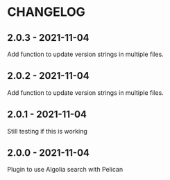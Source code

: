 CHANGELOG
=========

2.0.3 - 2021-11-04
------------------

Add function to update version strings in multiple files.

2.0.2 - 2021-11-04
------------------

Add function to update version strings in multiple files.

2.0.1 - 2021-11-04
------------------

Still testing if this is working

2.0.0 - 2021-11-04
------------------

Plugin to use Algolia search with Pelican

